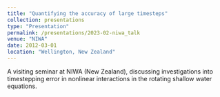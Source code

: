 ```yaml
---
title: "Quantifying the accuracy of large timesteps"
collection: presentations
type: "Presentation"
permalink: /presentations/2023-02-niwa_talk
venue: "NIWA"
date: 2012-03-01
location: "Wellington, New Zealand"
---
```


A visiting seminar at NIWA (New Zealand), discussing investigations into timestepping error in nonlinear interactions in the rotating shallow water equations.
